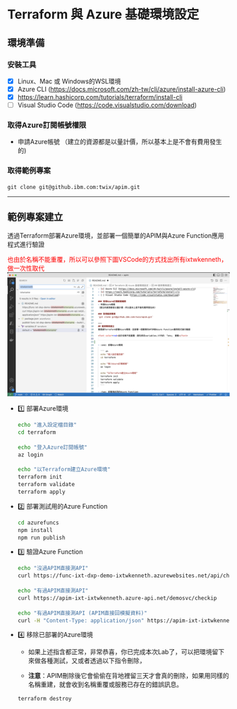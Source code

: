 # Terraform 與 Azure 基礎環境設定

## 環境準備 
### 安裝工具
- [x] Linux、Mac 或 Windows的WSL環境 
- [x] Azure CLI (https://docs.microsoft.com/zh-tw/cli/azure/install-azure-cli)
- [x] https://learn.hashicorp.com/tutorials/terraform/install-cli
- [ ] Visual Studio Code (https://code.visualstudio.com/download)

### 取得Azure訂閱帳號權限
- 申請Azure帳號
（建立的資源都是以量計價，所以基本上是不會有費用發生的)

### 取得範例專案
`git clone git@github.ibm.com:twix/apim.git`

---
## 範例專案建立
透過Terraform部署Azure環境，並部署一個簡單的APIM與Azure Function應用程式進行驗證

<font color=red>也由於名稱不能重覆，所以可以參照下圖VSCode的方式找出所有ixtwkenneth，做一次性取代</font>
![](doc/2022-12-28-09-50-46.png)

- :one: 部署Azure環境

  ``` sh
  echo "進入設定檔目錄"
  cd terraform

  echo "登入Azure訂閱帳號"
  az login 

  echo "以Terraform建立Azure環境"
  terraform init
  terraform validate
  terraform apply
  ```

- :two: 部署測試用的Azure Function
  ``` sh
  cd azurefuncs
  npm install
  npm run publish
  ```

- :three: 驗證Azure Function

  ``` sh
  echo "沒過APIM直接測API"
  curl https://func-ixt-dxp-demo-ixtwkenneth.azurewebsites.net/api/checkip
       
  echo "有過APIM直接測API"
  curl https://apim-ixt-ixtwkenneth.azure-api.net/demosvc/checkip
      
  echo "有過APIM直接測API (APIM直接回模擬資料)"
  curl -H "Content-Type: application/json" https://apim-ixt-ixtwkenneth.azure-api.net/demomock/mock

  ```



- :four: 移除已部署的Azure環境
  - 如果上述指含都正常，非常恭喜，你已完成本次Lab了，可以把環境留下來做各種測試，又或者透過以下指令刪除，
  
  - **注意**：APIM刪除後它會偷偷在背地裡留三天才會真的刪除，如果用同樣的名稱重建，就會收到名稱重覆或服務已存在的錯誤訊息。
  ``` sh
  terraform destroy
  ```

